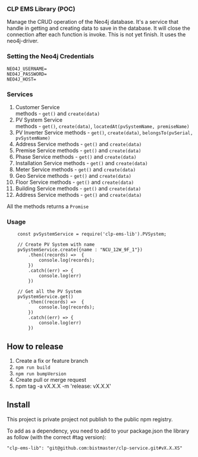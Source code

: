 
### CLP EMS Library (POC)

Manage the CRUD operation of the Neo4j database. It's a service that handle in getting and creating data to save in the database. It will close the connection after each function is invoke. This is not yet finish. It uses the neo4j-driver.

### Setting the Neo4j Credentials
```
NEO4J_USERNAME=
NEO4J_PASSWORD=
NEO4J_HOST=
```
### Services
1. Customer Service  
    methods - `get()` and `create(data)`
2. PV System Service  
    methods - `get()`, `create(data)`, `locatedAt(pvSystemName, premiseName)`
3. PV Inverter Service
    methods - `get()`, `create(data)`, `belongsTo(pvSerial, pvSystemName)`
4. Address Service
    methods - `get()` and `create(data)`
5. Premise Service
    methods - `get()` and `create(data)`
6. Phase Service
    methods - `get()` and `create(data)`
7. Installation Service
    methods - `get()` and `create(data)`
8. Meter Service
    methods - `get()` and `create(data)`
9. Geo Service
    methods - `get()` and `create(data)`
10. Floor Service
    methods - `get()` and `create(data)`
11. Building Service
    methods - `get()` and `create(data)`
12. Address Service
    methods - `get()` and `create(data)`

All the methods returns a `Promise`
### Usage
```
    const pvSystemService = require('clp-ems-lib').PVSystem;
    
    // Create PV System with name
    pvSystemService.create({name : "NCU_12W_9F_1"})
        .then((records) =>  {
            console.log(records);
        })
        .catch((err) => {
            console.log(err)
        })
        
    // Get all the PV System    
    pvSystemService.get()
        .then((records) =>  {
            console.log(records);
        })
        .catch((err) => {
            console.log(err)
        })        
```
## How to release

1. Create a fix or feature branch
2. `npm run build`
3. `npm run bumpVersion`
4. Create pull or merge request
5. npm tag -a vX.X.X -m 'release: vX.X.X'

## Install

This project is private project not publish to the public npm registry.

To add as a dependency, you need to add to your package.json the library as follow (with the correct #tag version):

    "clp-ems-lib": "git@github.com:bistmaster/clp-service.git#vX.X.XS"
